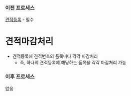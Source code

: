 ### 이전 프로세스

[견적등록](./견적등록.md#견적등록) - 필수

# 견적마감처리

- 견적등록에 견적번호의 품목마다 각각 마감처리
  - 즉, 하나의 견적등록에 해당하는 품목을 각각 마감처리 가능

### 이후 프로세스

없음
